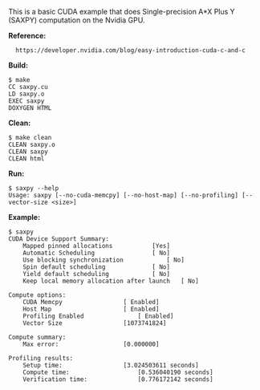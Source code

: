 This is a basic CUDA example that does Single-precision A*X Plus Y (SAXPY) computation on the Nvidia GPU.

**Reference:**
```
  https://developer.nvidia.com/blog/easy-introduction-cuda-c-and-c
```

**Build:**
```
$ make
CC saxpy.cu
LD saxpy.o
EXEC saxpy
DOXYGEN HTML
```

 **Clean:**
 ```
$ make clean
CLEAN saxpy.o
CLEAN saxpy
CLEAN html
 ```

**Run:**
```
$ saxpy --help
Usage: saxpy [--no-cuda-memcpy] [--no-host-map] [--no-profiling] [--vector-size <size>]
```

**Example:**
```
$ saxpy 
CUDA Device Support Summary:
	Mapped pinned allocations			[Yes]
	Automatic Scheduling				[ No]
	Use blocking synchronization			[ No]
	Spin default scheduling				[ No]
	Yield default scheduling			[ No]
	Keep local memory allocation after launch	[ No]

Compute options:
	CUDA Memcpy					[ Enabled]
	Host Map					[ Enabled]
	Profiling Enabled				[ Enabled]
	Vector Size					[1073741824]

Compute summary:
	Max error:					[0.000000]

Profiling results:
	Setup time:					[3.024503611 seconds]
	Compute time:					[0.536040190 seconds]
	Verification time:				[0.776172142 seconds]
```
